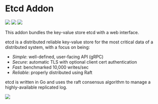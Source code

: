 # Etcd Addon

![](https://img.shields.io/badge/amd64-supported-brightgreen?style=flat-square)
![](https://img.shields.io/badge/arm64-experimental-orange?style=flat-square)
![](https://img.shields.io/badge/armv7-experimental-orange?style=flat-square)


This addon bundles the key-value store etcd with a web interface.

etcd is a distributed reliable key-value store for the most critical data of a distributed system, with a focus on being:

* *Simple*: well-defined, user-facing API (gRPC)
* *Secure*: automatic TLS with optional client cert authentication
* *Fast*: benchmarked 10,000 writes/sec
* *Reliable*: properly distributed using Raft

etcd is written in Go and uses the raft consensus algorithm to manage a highly-available replicated log.

![](https://github.com/evildecay/etcdkeeper/raw/master/screenshots/ui.gif)